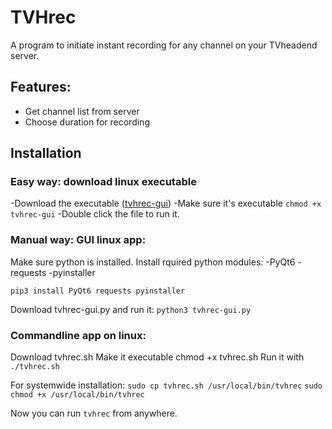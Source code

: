 # TVHrec
A program to initiate instant recording for any channel on your TVheadend server.

## Features: 
- Get channel list from server
- Choose duration for recording

## Installation

### Easy way: download linux executable
-Download the executable ([tvhrec-gui](https://github.com/mfat/TVHrec/raw/refs/heads/main/tvhrec-gui))
-Make sure it's executable `chmod +x tvhrec-gui`
-Double click the file to run it.

### Manual way: GUI linux app:
Make sure python is installed.
Install rquired python modules:
-PyQt6
-requests
-pyinstaller

`pip3 install PyQt6 requests pyinstaller`

Download tvhrec-gui.py and run it:
`python3 tvhrec-gui.py`

### Commandline app on linux:
Download tvhrec.sh
Make it executable chmod +x tvhrec.sh
Run it with `./tvhrec.sh`

For systemwide installation:
`sudo cp tvhrec.sh /usr/local/bin/tvhrec`
`sudo chmod +x /usr/local/bin/tvhrec`

Now you can run `tvhrec` from anywhere.





